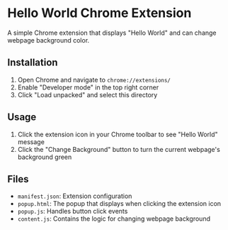 # Hello World Chrome Extension

A simple Chrome extension that displays "Hello World" and can change webpage background color.

## Installation

1. Open Chrome and navigate to `chrome://extensions/`
2. Enable "Developer mode" in the top right corner
3. Click "Load unpacked" and select this directory

## Usage

1. Click the extension icon in your Chrome toolbar to see "Hello World" message
2. Click the "Change Background" button to turn the current webpage's background green

## Files
- `manifest.json`: Extension configuration
- `popup.html`: The popup that displays when clicking the extension icon
- `popup.js`: Handles button click events
- `content.js`: Contains the logic for changing webpage background
